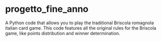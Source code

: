 # progetto_fine_anno

A Python code that allows you to play the traditional Briscola romagnola italian card game.
This code features all the original rules for the Briscola game, like points distribution and winner determination.